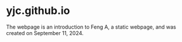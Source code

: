 # yjc.github.io
The webpage is an introduction to Feng A, a static webpage, and was created on September 11, 2024.
